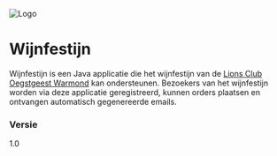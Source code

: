 ![Logo](https://i.imgur.com/YJAgWTG.jpg)
# Wijnfestijn

Wijnfestijn is een Java applicatie die het wijnfestijn van de [Lions Club Oegstgeest Warmond][lionsclub] kan ondersteunen. Bezoekers van het wijnfestijn worden via deze applicatie geregistreerd, kunnen orders plaatsen en ontvangen automatisch gegenereerde emails.

### Versie
1.0

   [lionsclub]: <https://www.lions.nl/?club=oegstgeest.warmond>
  
